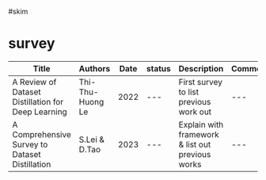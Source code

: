 \#skim 

# survey
| Title | Authors | Date | status | Description | Comments |
| --- | --- | --- | --- | --- | --- |
| A Review of Dataset Distillation for Deep Learning | Thi-Thu-Huong Le | 2022 | --- | First survey to list previous work out | --- |
| A Comprehensive Survey to Dataset Distillation | S.Lei & D.Tao | 2023 | --- | Explain with framework & list out previous works | --- |